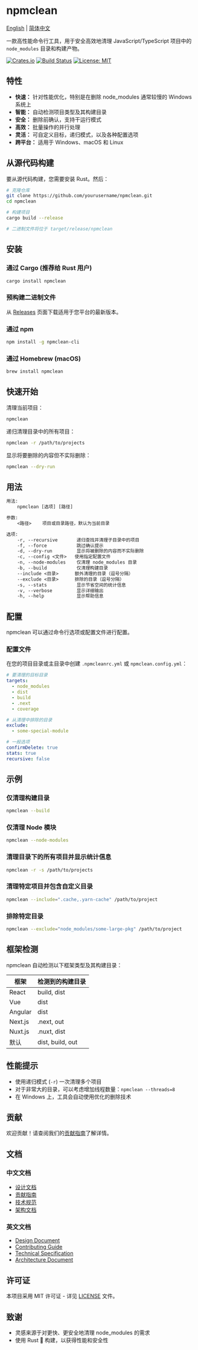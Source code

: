 # npmclean

[English](README.md) | [简体中文](README.zh.md)

一款高性能命令行工具，用于安全高效地清理 JavaScript/TypeScript 项目中的 `node_modules` 目录和构建产物。

[![Crates.io](https://img.shields.io/crates/v/npmclean.svg)](https://crates.io/crates/npmclean)
[![Build Status](https://github.com/Xu-Mj/npmclean/workflows/CI/badge.svg)](https://github.com/Xu-Mj/npmclean/actions)
[![License: MIT](https://img.shields.io/badge/License-MIT-yellow.svg)](https://opensource.org/licenses/MIT)

## 特性

- **快速：** 针对性能优化，特别是在删除 node_modules 通常较慢的 Windows 系统上
- **智能：** 自动检测项目类型及其构建目录
- **安全：** 删除前确认，支持干运行模式
- **高效：** 批量操作的并行处理
- **灵活：** 可自定义目标，递归模式，以及各种配置选项
- **跨平台：** 适用于 Windows、macOS 和 Linux

## 从源代码构建

要从源代码构建，您需要安装 Rust。然后：

```bash
# 克隆仓库
git clone https://github.com/yourusername/npmclean.git
cd npmclean

# 构建项目
cargo build --release

# 二进制文件将位于 target/release/npmclean
```

## 安装

### 通过 Cargo (推荐给 Rust 用户)

```bash
cargo install npmclean
```

### 预构建二进制文件

从 [Releases](https://github.com/yourusername/npmclean/releases) 页面下载适用于您平台的最新版本。

### 通过 npm

```bash
npm install -g npmclean-cli
```

### 通过 Homebrew (macOS)

```bash
brew install npmclean
```

## 快速开始

清理当前项目：

```bash
npmclean
```

递归清理目录中的所有项目：

```bash
npmclean -r /path/to/projects
```

显示将要删除的内容但不实际删除：

```bash
npmclean --dry-run
```

## 用法

```txt
用法:
    npmclean [选项] [路径]

参数:
    <路径>    项目或目录路径，默认为当前目录

选项:
    -r, --recursive       递归查找并清理子目录中的项目
    -f, --force           跳过确认提示
    -d, --dry-run         显示将被删除的内容而不实际删除
    -c, --config <文件>   使用指定配置文件
    -n, --node-modules    仅清理 node_modules 目录
    -b, --build           仅清理构建目录
    --include <目录>      额外清理的目录（逗号分隔）
    --exclude <目录>      排除的目录（逗号分隔）
    -s, --stats           显示节省空间的统计信息
    -v, --verbose         显示详细输出
    -h, --help            显示帮助信息
```

## 配置

npmclean 可以通过命令行选项或配置文件进行配置。

### 配置文件

在您的项目目录或主目录中创建 `.npmcleanrc.yml` 或 `npmclean.config.yml`：

```yaml
# 要清理的目标目录
targets:
  - node_modules
  - dist
  - build
  - .next
  - coverage

# 从清理中排除的目录
exclude:
  - some-special-module

# 一般选项
confirmDelete: true
stats: true
recursive: false
```

## 示例

### 仅清理构建目录

```bash
npmclean --build
```

### 仅清理 Node 模块

```bash
npmclean --node-modules
```

### 清理目录下的所有项目并显示统计信息

```bash
npmclean -r -s /path/to/projects
```

### 清理特定项目并包含自定义目录

```bash
npmclean --include=".cache,.yarn-cache" /path/to/project
```

### 排除特定目录

```bash
npmclean --exclude="node_modules/some-large-pkg" /path/to/project
```

## 框架检测

npmclean 自动检测以下框架类型及其构建目录：

| 框架     | 检测到的构建目录 |
|----------|-----------------|
| React    | build, dist     |
| Vue      | dist            |
| Angular  | dist            |
| Next.js  | .next, out      |
| Nuxt.js  | .nuxt, dist     |
| 默认     | dist, build, out |

## 性能提示

- 使用递归模式 (`-r`) 一次清理多个项目
- 对于非常大的目录，可以考虑增加线程数量：`npmclean --threads=8`
- 在 Windows 上，工具会自动使用优化的删除技术

## 贡献

欢迎贡献！请查阅我们的[贡献指南](docs/zh/CONTRIBUTING.md)了解详情。

## 文档

### 中文文档

- [设计文档](docs/zh/DESIGN.md)
- [贡献指南](docs/zh/CONTRIBUTING.md)
- [技术规范](docs/zh/TECHNICAL_SPEC.md)
- [架构文档](docs/zh/ARCHITECTURE.md)

### 英文文档

- [Design Document](docs/DESIGN.md)
- [Contributing Guide](docs/CONTRIBUTING.md)
- [Technical Specification](docs/TECHNICAL_SPEC.md)
- [Architecture Document](docs/ARCHITECTURE.md)

## 许可证

本项目采用 MIT 许可证 - 详见 [LICENSE](LICENSE) 文件。

## 致谢

- 灵感来源于对更快、更安全地清理 node_modules 的需求
- 使用 Rust 🦀 构建，以获得性能和安全性 